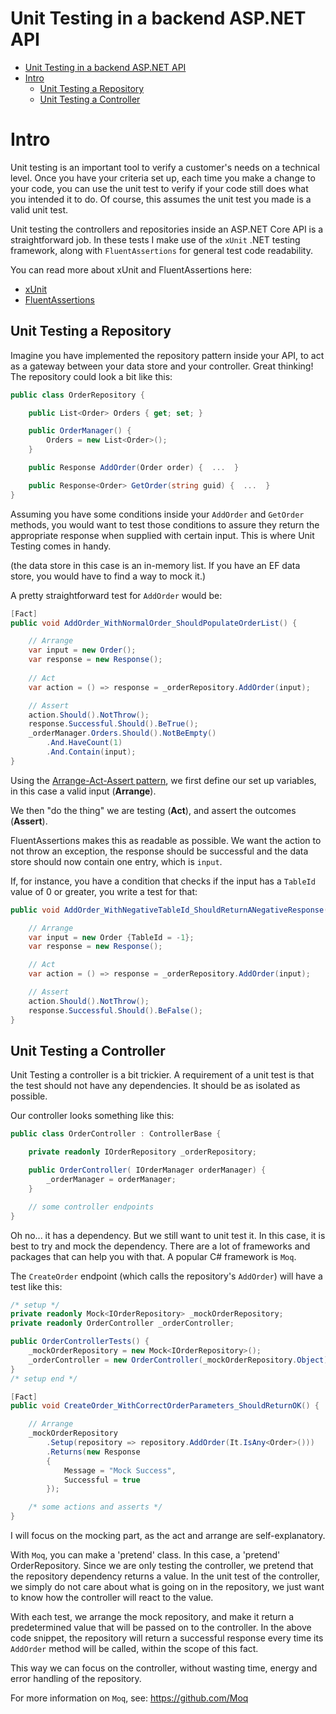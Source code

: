 # Unit Testing in a backend ASP.NET API

- [Unit Testing in a backend ASP.NET API](#unit-testing-in-a-backend-aspnet-api)
- [Intro](#intro)
  - [Unit Testing a Repository](#unit-testing-a-repository)
  - [Unit Testing a Controller](#unit-testing-a-controller)

# Intro

Unit testing is an important tool to verify a customer's needs on a technical level. Once you have your criteria set up, each time you make a change to your code, you can use the unit test to verify if your code still does what you intended it to do. Of course, this assumes the unit test you made is a valid unit test.

Unit testing the controllers and repositories inside an ASP.NET Core API is a straightforward job. In these tests I make use of the `xUnit` .NET testing framework, along with `FluentAssertions` for general test code readability.

You can read more about xUnit and FluentAssertions here:

- [xUnit](https://xunit.net/)
- [FluentAssertions](https://fluentassertions.com/about/)

## Unit Testing a Repository

Imagine you have implemented the repository pattern inside your API, to act as a gateway between your data store and your controller. Great thinking! The repository could look a bit like this:

```cs
public class OrderRepository {

    public List<Order> Orders { get; set; }

    public OrderManager() {
        Orders = new List<Order>();
    }

    public Response AddOrder(Order order) {  ...  }

    public Response<Order> GetOrder(string guid) {  ...  }
}
```

Assuming you have some conditions inside your `AddOrder` and `GetOrder` methods, you would want to test those conditions to assure they return the appropriate response when supplied with certain input. This is where Unit Testing comes in handy.

(the data store in this case is an in-memory list. If you have an EF data store, you would have to find a way to mock it.)

A pretty straightforward test for `AddOrder` would be:

```cs
[Fact]
public void AddOrder_WithNormalOrder_ShouldPopulateOrderList() {

    // Arrange
    var input = new Order();
    var response = new Response();
    
    // Act
    var action = () => response = _orderRepository.AddOrder(input);

    // Assert
    action.Should().NotThrow();
    response.Successful.Should().BeTrue();
    _orderManager.Orders.Should().NotBeEmpty()
        .And.HaveCount(1)
        .And.Contain(input);
}
```

Using the [Arrange-Act-Assert pattern](https://automationpanda.com/2020/07/07/arrange-act-assert-a-pattern-for-writing-good-tests/), we first define our set up variables, in this case a valid input (**Arrange**).

We then "do the thing" we are testing (**Act**), and assert the outcomes (**Assert**).

FluentAssertions makes this as readable as possible. We want the action to not throw an exception, the response should be successful and the data store should now contain one entry, which is `input`.

If, for instance, you have a condition that checks if the input has a `TableId` value of 0 or greater, you write a test for that:

```cs
public void AddOrder_WithNegativeTableId_ShouldReturnANegativeResponse() {

    // Arrange
    var input = new Order {TableId = -1};
    var response = new Response();

    // Act
    var action = () => response = _orderRepository.AddOrder(input);

    // Assert
    action.Should().NotThrow();
    response.Successful.Should().BeFalse();
}
```

## Unit Testing a Controller

Unit Testing a controller is a bit trickier. A requirement of a unit test is that the test should not have any dependencies. It should be as isolated as possible.

Our controller looks something like this:

```cs
public class OrderController : ControllerBase {

    private readonly IOrderRepository _orderRepository;

    public OrderController( IOrderManager orderManager) {
        _orderManager = orderManager;
    }

    // some controller endpoints
}
```

Oh no... it has a dependency. But we still want to unit test it. In this case, it is best to try and mock the dependency. There are a lot of frameworks and packages that can help you with that. A popular C# framework is `Moq`. 

The `CreateOrder` endpoint (which calls the repository's `AddOrder`) will have a test like this:

```cs
/* setup */
private readonly Mock<IOrderRepository> _mockOrderRepository;
private readonly OrderController _orderController;

public OrderControllerTests() {
    _mockOrderRepository = new Mock<IOrderRepository>();
    _orderController = new OrderController(_mockOrderRepository.Object);
}
/* setup end */

[Fact]
public void CreateOrder_WithCorrectOrderParameters_ShouldReturnOK() {

    // Arrange
    _mockOrderRepository
        .Setup(repository => repository.AddOrder(It.IsAny<Order>()))
        .Returns(new Response
        {
            Message = "Mock Success",
            Successful = true
        });

    /* some actions and asserts */
}
```

I will focus on the mocking part, as the act and arrange are self-explanatory. 

With `Moq`, you can make a 'pretend' class. In this case, a 'pretend' OrderRepository. Since we are only testing the controller, we pretend that the repository dependency returns a value. In the unit test of the controller, we simply do not care about what is going on in the repository, we just want to know how the controller will react to the value.

With each test, we arrange the mock repository, and make it return a predetermined value that will be passed on to the controller. In the above code snippet, the repository will return a successful response every time its `AddOrder` method will be called, within the scope of this fact.

This way we can focus on the controller, without wasting time, energy and error handling of the repository.

For more information on `Moq`, see: https://github.com/Moq
